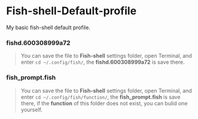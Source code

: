 Fish-shell-Default-profile
==========================

My basic fish-shell default profile.

### fishd.600308999a72
> You can save the file to **Fish-shell** settings folder, open Terminal, and enter `cd ~/.config/fish/`, the **fishd.600308999a72** is save there.

### fish_prompt.fish
> You can save the file to **Fish-shell** settings folder, open Terminal, and enter `cd ~/.config/fish/function/`, the **fish_prompt.fish** is save there, if the **function** of this folder does not exist, you can bulid one yourself.